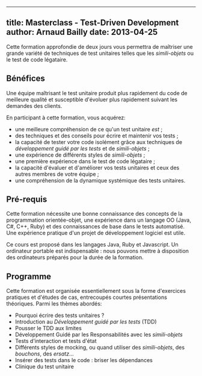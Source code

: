 ------------
title:  Masterclass - Test-Driven Development
author: Arnaud Bailly
date: 2013-04-25
------------

Cette formation approfondie de deux jours vous permettra de maîtriser
une grande variété de techniques de test unitaires telles que les
*simili-objets* ou le test de code légataire.

## Bénéfices ##

Une équipe maîtrisant le test unitaire produit plus rapidement du code
de meilleure qualité et susceptible d'évoluer plus rapidement suivant
les demandes des clients.

En participant à cette formation, vous acquérez:

* une meilleure compréhension de ce qu'un test unitaire *est* ;
* des techniques et des conseils pour écrire et maintenir vos tests ;
* la capacité de tester votre code isolément grâce aux techniques de
  *développement guidé par les tests* et de *simili-objets* ;
* une expérience de différents styles de *simili-objets* ;
* une première expérience dans le test de code légataire ;
* la capacité d'évaluer et d'améliorer vos tests unitaires et ceux des
  autres membres de votre équipe ;
* une compréhension de la dynamique systémique des tests unitaires.

## Pré-requis ##

Cette formation nécessite une bonne connaissance des concepts de la
programmation orientée-objet, une expérience dans un langage OO (Java,
C#, C++, Ruby) et des connaissances de base dans le tests
automatisé. Une expérience pratique d'un projet de développement
logiciel est utile.

Ce cours est proposé dans les langages Java, Ruby et Javascript. Un
ordinateur portable est indispensable : nous pouvons mettre à
disposition des ordinateurs préparés pour la durée de la formation.

## Programme ##

Cette formation est organisée essentiellement sous la forme
d'exercices pratiques et d'études de cas, entrecoupés courtes
présentations théoriques. Parmi les thèmes abordés:

* Pourquoi écrire des tests unitaires ?
* Introduction au *Développement guidé par les tests* (TDD)
* Pousser le TDD aux limites
* Développement Guidé par les Responsabilités avec les *simili-objets*
* Tests d'interaction et tests d'état
* Différents styles de mocking, ou quand utiliser des *simili-objets*, des
  *bouchons*, des *ersatz*...
* Insérer des tests dans le code : briser les dépendances
* Clinique du test unitaire
